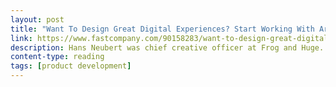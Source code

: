 ```yaml
---
layout: post
title: "Want To Design Great Digital Experiences? Start Working With Architects"
link: https://www.fastcompany.com/90158283/want-to-design-great-digital-experiences-start-working-with-architects
description: Hans Neubert was chief creative officer at Frog and Huge. Here’s why he jumped ship for the largest architecture firm in the world.
content-type: reading
tags: [product development]
---
```

